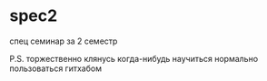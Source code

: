 # spec2
спец семинар за 2 семестр

P.S. торжественно клянусь когда-нибудь научиться нормально пользоваться гитхабом
